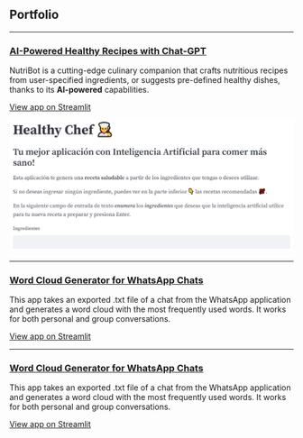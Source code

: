 ## Portfolio

---

### [AI-Powered Healthy Recipes with Chat-GPT](https://chef-v2.streamlit.app/)

NutriBot is a cutting-edge culinary companion that crafts nutritious recipes from user-specified ingredients, or suggests pre-defined healthy dishes, thanks to its **AI-powered** capabilities.

[View app on Streamlit](https://chef-v2.streamlit.app/)

<img src="images/healthychef.png?raw=true"/>

---

### [Word Cloud Generator for WhatsApp Chats](https://ockdavid-wordparty-word-party-hlum6a.streamlit.app/)

This app takes an exported .txt file of a chat from the WhatsApp application and generates a word cloud with the most frequently used words. It works for both personal and group conversations.

[View app on Streamlit](https://ockdavid-wordparty-word-party-hlum6a.streamlit.app/)


---

### [Word Cloud Generator for WhatsApp Chats](https://ockdavid-wordparty-word-party-hlum6a.streamlit.app/)

This app takes an exported .txt file of a chat from the WhatsApp application and generates a word cloud with the most frequently used words. It works for both personal and group conversations.

[View app on Streamlit](https://ockdavid-wordparty-word-party-hlum6a.streamlit.app/)

